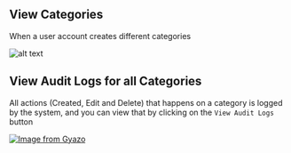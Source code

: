 ## View Categories

When a user account creates different categories

![alt text](https://image.prntscr.com/image/-0klKJmYSSGnB0i-uBzeXQ.png)


## View Audit Logs for all Categories

All actions (Created, Edit and Delete) that happens on a category is logged by the system, and you
can view that by clicking on the `View Audit Logs` button

[![Image from Gyazo](https://i.gyazo.com/f8c833bc71a55305d293f8b1acd3f795.gif)](https://gyazo.com/f8c833bc71a55305d293f8b1acd3f795)